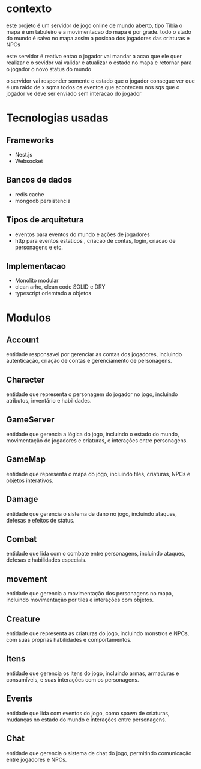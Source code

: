 # contexto
este projeto é um servidor de jogo online de mundo aberto, tipo Tibia
o mapa é um tabuleiro e a movimentacao do mapa é por grade.
todo o stado do mundo é salvo no mapa assim a posicao dos jogadores das criaturas e NPCs

este servidor é reativo entao o jogador vai mandar a acao que ele quer realizar e o sevidor vai validar e atualizar o estado no mapa e retornar para o jogador o novo status do mundo

o servidor vai responder somente o estado que o jogador consegue ver que é um raido de x sqms
todos os eventos que acontecem nos sqs que o jogador ve deve ser enviado sem interacao do jogador

# Tecnologias usadas

## Frameworks
- Nest.js 
- Websocket

## Bancos de dados
- redis cache
- mongodb persistencia

## Tipos de arquitetura
- eventos para eventos do mundo e ações de jogadores
- http para eventos estaticos , criacao de contas, login, criacao de personagens e etc.

## Implementacao

- Monolito modular
- clean arhc, clean code SOLID e DRY
- typescript oriemtado a objetos

# Modulos

## Account
entidade responsavel por gerenciar as contas dos jogadores, incluindo autenticação, criação de contas e gerenciamento de personagens.

## Character
entidade que representa o personagem do jogador no jogo, incluindo atributos, inventário e habilidades.

## GameServer
entidade que gerencia a lógica do jogo, incluindo o estado do mundo, movimentação de jogadores e criaturas, e interações entre personagens.

## GameMap
entidade que representa o mapa do jogo, incluindo tiles, criaturas, NPCs e objetos interativos.

## Damage
entidade que gerencia o sistema de dano no jogo, incluindo ataques, defesas e efeitos de status.

## Combat
entidade que lida com o combate entre personagens, incluindo ataques, defesas e habilidades especiais.

## movement
entidade que gerencia a movimentação dos personagens no mapa, incluindo movimentação por tiles e interações com objetos.

## Creature
entidade que representa as criaturas do jogo, incluindo monstros e NPCs, com suas próprias habilidades e comportamentos.

## Itens
entidade que gerencia os itens do jogo, incluindo armas, armaduras e consumíveis, e suas interações com os personagens.

## Events
entidade que lida com eventos do jogo, como spawn de criaturas, mudanças no estado do mundo e interações entre personagens.

## Chat
entidade que gerencia o sistema de chat do jogo, permitindo comunicação entre jogadores e NPCs.